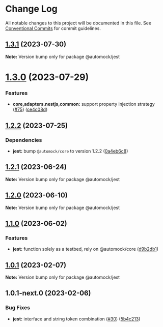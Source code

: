 # Change Log

All notable changes to this project will be documented in this file.
See [Conventional Commits](https://conventionalcommits.org) for commit guidelines.

## [1.3.1](https://github.com/automock/automock/compare/@automock/jest@1.3.0...@automock/jest@1.3.1) (2023-07-30)

**Note:** Version bump only for package @automock/jest





# [1.3.0](https://github.com/omermorad/automock/compare/@automock/jest@1.2.3...@automock/jest@1.3.0) (2023-07-29)


### Features

* **core,adapters.nestjs,common:** support property injection strategy ([#75](https://github.com/omermorad/automock/issues/75)) ([ce4c08d](https://github.com/omermorad/automock/commit/ce4c08dde68d63f95b766fa0b942d7794069d0bf))





## [1.2.2](https://github.com/omermorad/automock/compare/@automock/jest@1.2.1...@automock/jest@1.2.2) (2023-07-25)

### Dependencies

* **jest:** bump `@automock/core` to version 1.2.2 ([0a4eb6c8](https://github.com/omermorad/automock/commit/0a4eb6c80026973e82dfbb256e46734293a267ad))

## [1.2.1](https://github.com/omermorad/automock/compare/@automock/jest@1.2.0...@automock/jest@1.2.1) (2023-06-24)

**Note:** Version bump only for package @automock/jest

## [1.2.0](https://github.com/omermorad/automock/compare/@automock/jest@1.0.1...@automock/jest@1.2.0) (2023-06-10)

**Note:** Version bump only for package @automock/jest

## [1.1.0](https://github.com/omermorad/automock/compare/@automock/jest@1.0.1...@automock/jest@1.1.0) (2023-06-02)

### Features

- **jest:** function solely as a testbed, rely on @automock/core ([d9b2db1](https://github.com/omermorad/automock/commit/d9b2db19385721eb4999279171a3c91b7342cdd8))

## [1.0.1](https://github.com/omermorad/automock/compare/@automock/jest@1.0.1-next.0...@automock/jest@1.0.1) (2023-02-07)

**Note:** Version bump only for package @automock/jest

## 1.0.1-next.0 (2023-02-06)

### Bug Fixes

- **jest:** interface and string token combination ([#30](https://github.com/omermorad/automock/issues/30)) ([5b4c213](https://github.com/omermorad/automock/commit/5b4c2135828585c60830dda11640368b7ffd9490))
